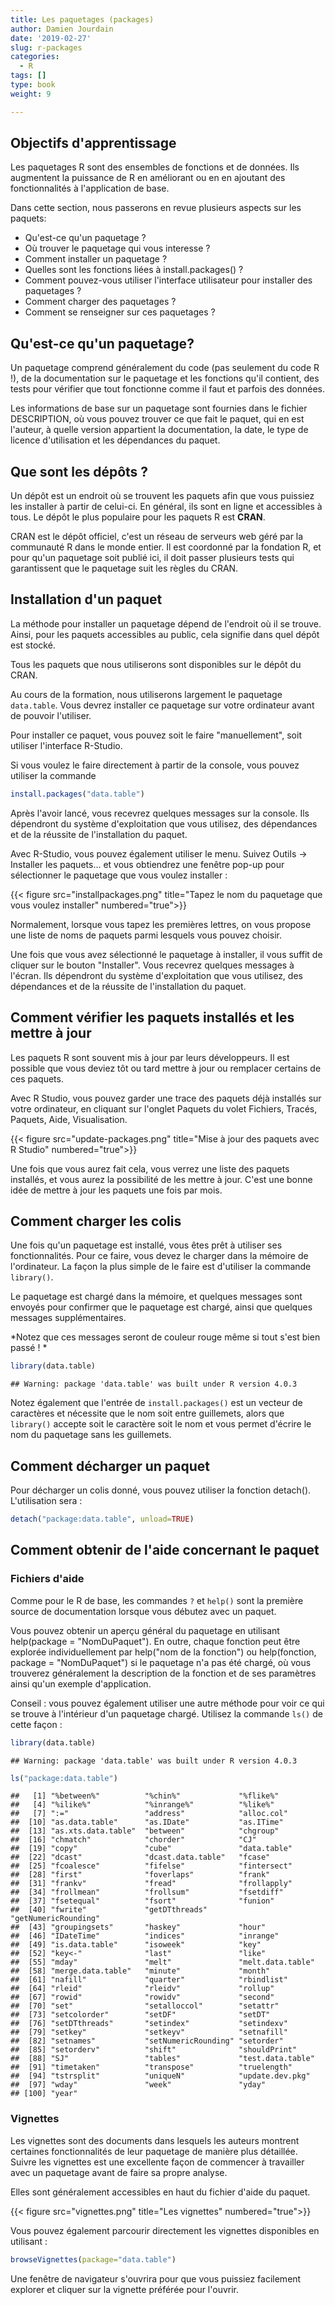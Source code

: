 ```yaml
---
title: Les paquetages (packages)
author: Damien Jourdain
date: '2019-02-27'
slug: r-packages
categories:
  - R
tags: []
type: book
weight: 9

---
```


## Objectifs d'apprentissage

Les paquetages R sont des ensembles de fonctions et de données. Ils augmentent la puissance de R en améliorant ou en en ajoutant des fonctionnalités à l'application de base.

Dans cette section, nous passerons en revue plusieurs aspects sur les paquets:

+ Qu'est-ce qu'un paquetage ? 
+ Où trouver le paquetage qui vous interesse ?
+ Comment installer un paquetage ?
+ Quelles sont les fonctions liées à install.packages() ? 
+ Comment pouvez-vous utiliser l'interface utilisateur pour installer des paquetages ? 
+ Comment charger des paquetages ? 
+ Comment se renseigner sur ces paquetages ?

## Qu'est-ce qu'un paquetage?

Un paquetage comprend généralement du code (pas seulement du code R !), de la documentation sur le paquetage et les fonctions qu'il contient, des tests pour vérifier que tout fonctionne comme il faut et parfois des données.

Les informations de base sur un paquetage sont fournies dans le fichier DESCRIPTION, où vous pouvez trouver ce que fait le paquet, qui en est l'auteur, à quelle version appartient la documentation, la date, le type de licence d'utilisation et les dépendances du paquet.

## Que sont les dépôts ?

Un dépôt est un endroit où se trouvent les paquets afin que vous puissiez les installer à partir de celui-ci. En général, ils sont en ligne et accessibles à tous. Le dépôt le plus populaire pour les paquets R est **CRAN**. 

CRAN est le dépôt officiel, c'est un réseau de serveurs web géré par la communauté R dans le monde entier. Il est coordonné par la fondation R, et pour qu'un paquetage soit publié ici, il doit passer plusieurs tests qui garantissent que le paquetage suit les règles du CRAN. 

## Installation d'un paquet

La méthode pour installer un paquetage dépend de l'endroit où il se trouve. Ainsi, pour les paquets accessibles au public, cela signifie dans quel dépôt est stocké. 

Tous les paquets que nous utiliserons sont disponibles sur le dépôt du CRAN.

Au cours de la formation, nous utiliserons largement le paquetage `data.table`. Vous devrez installer ce paquetage sur votre ordinateur avant de pouvoir l'utiliser. 

Pour installer ce paquet, vous pouvez soit le faire "manuellement", soit utiliser l'interface R-Studio. 

Si vous voulez le faire directement à partir de la console, vous pouvez utiliser la commande 


```r
install.packages("data.table")
```
Après l'avoir lancé, vous recevrez quelques messages sur la console. Ils dépendront du système d'exploitation que vous utilisez, des dépendances et de la réussite de l'installation du paquet.

Avec R-Studio, vous pouvez également utiliser le menu. Suivez Outils -> Installer les paquets... et vous obtiendrez une fenêtre pop-up pour sélectionner le paquetage que vous voulez installer :

{{< figure src="installpackages.png" title="Tapez le nom du paquetage que vous voulez installer" numbered="true">}}


Normalement, lorsque vous tapez les premières lettres, on vous propose une liste de noms de paquets parmi lesquels vous pouvez choisir. 

Une fois que vous avez sélectionné le paquetage à installer, il vous suffit de cliquer sur le bouton "Installer". Vous recevrez quelques messages à l'écran. Ils dépendront du système d'exploitation que vous utilisez, des dépendances et de la réussite de l'installation du paquet.


## Comment vérifier les paquets installés et les mettre à jour

Les paquets R sont souvent mis à jour par leurs développeurs. Il est possible que vous deviez tôt ou tard mettre à jour ou remplacer certains de ces paquets. 

Avec R Studio, vous pouvez garder une trace des paquets déjà installés sur votre ordinateur, en cliquant sur l'onglet Paquets du volet Fichiers, Tracés, Paquets, Aide, Visualisation.

{{< figure src="update-packages.png" title="Mise à jour des paquets avec R Studio" numbered="true">}}

Une fois que vous aurez fait cela, vous verrez une liste des paquets installés, et vous aurez la possibilité de les mettre à jour. C'est une bonne idée de mettre à jour les paquets une fois par mois. 

## Comment charger les colis

Une fois qu'un paquetage est installé, vous êtes prêt à utiliser ses fonctionnalités. 
Pour ce faire, vous devez le charger dans la mémoire de l'ordinateur. La façon la plus simple de le faire est d'utiliser la commande `library()`.

Le paquetage est chargé dans la mémoire, et quelques messages sont envoyés pour confirmer que le paquetage est chargé, ainsi que quelques messages supplémentaires.  

*Notez que ces messages seront de couleur rouge même si tout s'est bien passé !  *


```r
library(data.table)
```

```
## Warning: package 'data.table' was built under R version 4.0.3
```

Notez également que l'entrée de `install.packages()` est un vecteur de caractères et nécessite que le nom soit entre guillemets, alors que `library()` accepte soit le caractère soit le nom et vous permet d'écrire le nom du paquetage sans les guillemets.

## Comment décharger un paquet

Pour décharger un colis donné, vous pouvez utiliser la fonction detach(). L'utilisation sera :

```r
detach("package:data.table", unload=TRUE)
```

## Comment obtenir de l'aide concernant le paquet

### Fichiers d'aide

Comme pour le R de base, les commandes `?` et `help()` sont la première source de documentation lorsque vous débutez avec un paquet. 

Vous pouvez obtenir un aperçu général du paquetage en utilisant help(package = "NomDuPaquet"). En outre, chaque fonction peut être explorée individuellement par help("nom de la fonction") ou help(fonction, package = "NomDuPaquet") si le paquetage n'a pas été chargé, où vous trouverez généralement la description de la fonction et de ses paramètres ainsi qu'un exemple d'application.

Conseil : vous pouvez également utiliser une autre méthode pour voir ce qui se trouve à l'intérieur d'un paquetage chargé. Utilisez la commande `ls()` de cette façon :


```r
library(data.table)
```

```
## Warning: package 'data.table' was built under R version 4.0.3
```

```r
ls("package:data.table")
```

```
##   [1] "%between%"          "%chin%"             "%flike%"           
##   [4] "%ilike%"            "%inrange%"          "%like%"            
##   [7] ":="                 "address"            "alloc.col"         
##  [10] "as.data.table"      "as.IDate"           "as.ITime"          
##  [13] "as.xts.data.table"  "between"            "chgroup"           
##  [16] "chmatch"            "chorder"            "CJ"                
##  [19] "copy"               "cube"               "data.table"        
##  [22] "dcast"              "dcast.data.table"   "fcase"             
##  [25] "fcoalesce"          "fifelse"            "fintersect"        
##  [28] "first"              "foverlaps"          "frank"             
##  [31] "frankv"             "fread"              "frollapply"        
##  [34] "frollmean"          "frollsum"           "fsetdiff"          
##  [37] "fsetequal"          "fsort"              "funion"            
##  [40] "fwrite"             "getDTthreads"       "getNumericRounding"
##  [43] "groupingsets"       "haskey"             "hour"              
##  [46] "IDateTime"          "indices"            "inrange"           
##  [49] "is.data.table"      "isoweek"            "key"               
##  [52] "key<-"              "last"               "like"              
##  [55] "mday"               "melt"               "melt.data.table"   
##  [58] "merge.data.table"   "minute"             "month"             
##  [61] "nafill"             "quarter"            "rbindlist"         
##  [64] "rleid"              "rleidv"             "rollup"            
##  [67] "rowid"              "rowidv"             "second"            
##  [70] "set"                "setalloccol"        "setattr"           
##  [73] "setcolorder"        "setDF"              "setDT"             
##  [76] "setDTthreads"       "setindex"           "setindexv"         
##  [79] "setkey"             "setkeyv"            "setnafill"         
##  [82] "setnames"           "setNumericRounding" "setorder"          
##  [85] "setorderv"          "shift"              "shouldPrint"       
##  [88] "SJ"                 "tables"             "test.data.table"   
##  [91] "timetaken"          "transpose"          "truelength"        
##  [94] "tstrsplit"          "uniqueN"            "update.dev.pkg"    
##  [97] "wday"               "week"               "yday"              
## [100] "year"
```

### Vignettes

Les vignettes sont des documents dans lesquels les auteurs montrent certaines fonctionnalités de leur paquetage de manière plus détaillée. Suivre les vignettes est une excellente façon de commencer à travailler avec un paquetage avant de faire sa propre analyse.

Elles sont généralement accessibles en haut du fichier d'aide du paquet.


{{< figure src="vignettes.png" title="Les vignettes" numbered="true">}}

Vous pouvez également parcourir directement les vignettes disponibles en utilisant :


```r
browseVignettes(package="data.table")
```
Une fenêtre de navigateur s'ouvrira pour que vous puissiez facilement explorer et cliquer sur la vignette préférée pour l'ouvrir.
